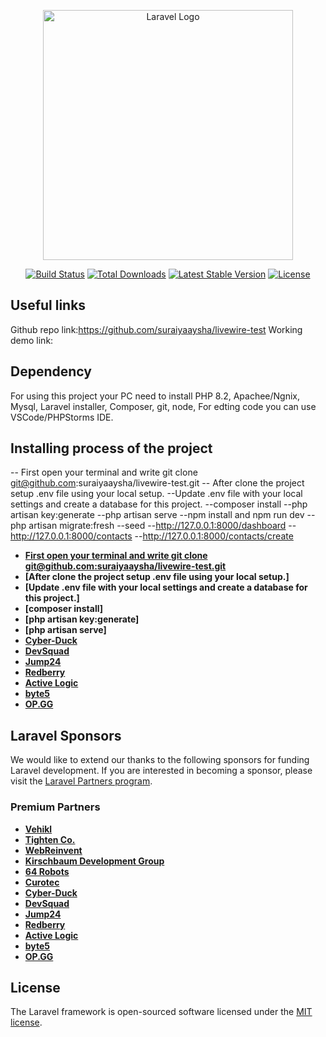 <p align="center"><a href="https://laravel.com" target="_blank"><img src="https://raw.githubusercontent.com/laravel/art/master/logo-lockup/5%20SVG/2%20CMYK/1%20Full%20Color/laravel-logolockup-cmyk-red.svg" width="400" alt="Laravel Logo"></a></p>

<p align="center">
<a href="https://github.com/laravel/framework/actions"><img src="https://github.com/laravel/framework/workflows/tests/badge.svg" alt="Build Status"></a>
<a href="https://packagist.org/packages/laravel/framework"><img src="https://img.shields.io/packagist/dt/laravel/framework" alt="Total Downloads"></a>
<a href="https://packagist.org/packages/laravel/framework"><img src="https://img.shields.io/packagist/v/laravel/framework" alt="Latest Stable Version"></a>
<a href="https://packagist.org/packages/laravel/framework"><img src="https://img.shields.io/packagist/l/laravel/framework" alt="License"></a>
</p>

## Useful links
Github repo link:https://github.com/suraiyaaysha/livewire-test
Working demo link: 


## Dependency

For using this project your PC need to install PHP 8.2, Apachee/Ngnix, Mysql, Laravel installer, Composer, git, node, 
For edting code you can use VSCode/PHPStorms IDE.


## Installing process of the project

-- First open your terminal and write git clone git@github.com:suraiyaaysha/livewire-test.git
-- After clone the project setup .env file using your local setup.
--Update .env file with your local settings and create a database for this project.
--composer install
--php artisan key:generate
--php artisan serve
--npm install and npm run dev
--php artisan migrate:fresh --seed
--http://127.0.0.1:8000/dashboard
--http://127.0.0.1:8000/contacts
--http://127.0.0.1:8000/contacts/create

- **[First open your terminal and write git clone git@github.com:suraiyaaysha/livewire-test.git](git@github.com:suraiyaaysha/livewire-test.git)**
- **[After clone the project setup .env file using your local setup.]**
- **[Update .env file with your local settings and create a database for this project.]**
- **[composer install]**
- **[php artisan key:generate]**
- **[php artisan serve]**
- **[Cyber-Duck](https://cyber-duck.co.uk)**
- **[DevSquad](https://devsquad.com/hire-laravel-developers)**
- **[Jump24](https://jump24.co.uk)**
- **[Redberry](https://redberry.international/laravel/)**
- **[Active Logic](https://activelogic.com)**
- **[byte5](https://byte5.de)**
- **[OP.GG](https://op.gg)**



## Laravel Sponsors

We would like to extend our thanks to the following sponsors for funding Laravel development. If you are interested in becoming a sponsor, please visit the [Laravel Partners program](https://partners.laravel.com).

### Premium Partners

- **[Vehikl](https://vehikl.com/)**
- **[Tighten Co.](https://tighten.co)**
- **[WebReinvent](https://webreinvent.com/)**
- **[Kirschbaum Development Group](https://kirschbaumdevelopment.com)**
- **[64 Robots](https://64robots.com)**
- **[Curotec](https://www.curotec.com/services/technologies/laravel/)**
- **[Cyber-Duck](https://cyber-duck.co.uk)**
- **[DevSquad](https://devsquad.com/hire-laravel-developers)**
- **[Jump24](https://jump24.co.uk)**
- **[Redberry](https://redberry.international/laravel/)**
- **[Active Logic](https://activelogic.com)**
- **[byte5](https://byte5.de)**
- **[OP.GG](https://op.gg)**


## License

The Laravel framework is open-sourced software licensed under the [MIT license](https://opensource.org/licenses/MIT).
